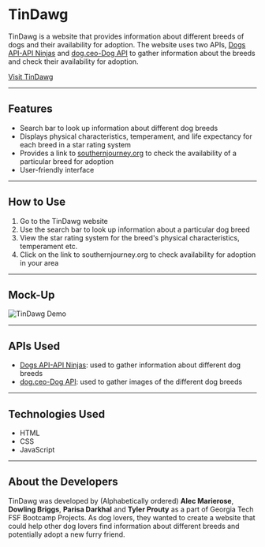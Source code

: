 # TinDawg

TinDawg is a website that provides information about different breeds of dogs and their availability for adoption. The website uses two APIs, [Dogs API-API Ninjas](https://api-ninjas.com/api/dogs) and [dog.ceo-Dog API](https://dog.ceo/dog-api/breeds-list) to gather information about the breeds and check their availability for adoption.

[Visit TinDawg](https://ddbriggs95.github.io/Project1/)

---

## Features

- Search bar to look up information about different dog breeds
- Displays physical characteristics, temperament, and life expectancy for each breed in a star rating system
- Provides a link to [southernjourney.org](https://www.southernjourney.org/adoptions) to check the availability of a particular breed for adoption
- User-friendly interface

---

## How to Use

1. Go to the TinDawg website
2. Use the search bar to look up information about a particular dog breed
3. View the star rating system for the breed's physical characteristics, temperament etc.
4. Click on the link to southernjourney.org to check availability for adoption in your area

---

## Mock-Up

![TinDawg Demo](./assets/ezgif.com-video-to-gif.gif)

---

## APIs Used

- [Dogs API-API Ninjas](https://api-ninjas.com/api/dogs): used to gather information about different dog breeds
- [dog.ceo-Dog API](https://dog.ceo/dog-api/breeds-list): used to gather images of the different dog breeds

---

## Technologies Used

- HTML
- CSS
- JavaScript

---

## About the Developers

TinDawg was developed by (Alphabetically ordered) **Alec Marierose**, **Dowling Briggs**, **Parisa Darkhal** and **Tyler Prouty** as a part of Georgia Tech FSF Bootcamp Projects. As dog lovers, they wanted to create a website that could help other dog lovers find information about different breeds and potentially adopt a new furry friend.
